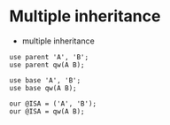 # Multiple inheritance


* multiple inheritance

```
use parent 'A', 'B';
use parent qw(A B);

use base 'A', 'B';
use base qw(A B);

our @ISA = ('A', 'B');
our @ISA = qw(A B);
```



